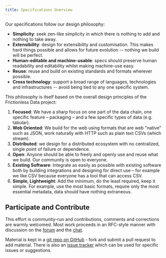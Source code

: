 ```yaml
---
title: Specifications Overview
---
```


Our specifications follow our design philosophy:

* **Simplicity**: seek zen-like simplicity in which there is nothing to add and nothing to take away.
* **Extensibility**: design for extensibility and customisation. This makes hard things possible and allows for future evolution -- nothing we build will be perfect.
* **Human-editable and machine-usable**: specs should preserve human readability and editability whilst making machine-use easy.
* **Reuse**: reuse and build on existing standards and formats wherever possible.
* **Cross technology**: support a broad range of languages, technologies and infrastructures -- avoid being tied to any one specific system.

This philosophy is itself based on the overall design principles of the Frictionless Data project:

1. **Focused**: We have a sharp focus on one part of the data chain, one specific feature – packaging – and a few specific types of data (e.g. tabular).
2. **Web Oriented**: We build for the web using formats that are web "native" such as JSON, work naturally with HTTP such as plain text CSVs (which stream).
3. **Distributed**: we design for a distributed ecosystem with no centralized, single point of failure or dependence.
4. **Open**: Anyone should be able to freely and openly use and reuse what we build. Our community is open to everyone.
5. **Existing Software**: Integrate as easily as possible with existing software both by building integrations and designing for direct use – for example we like CSV because everyone has a tool that can access CSV.
6. **Simple, Lightweight**: Add the minimum, do the least required, keep it simple. For example, use the most basic formats, require only the most essential metadata, data should have nothing extraneous.


## Participate and Contribute

This effort is community-run and contributions, comments and corrections are warmly welcomed. Most work proceeds in an RFC-style manner with discussion on the [forum][forum] and the [chat][chat].

Material is kept in a [git repo on GitHub][repo] - fork and submit a pull request to add material. There is also an [issue tracker][issues] which can be used for specific issues or suggestions.

[forum]: https://discuss.okfn.org/c/frictionless-data
[repo]: https://github.com/frictionlessdata/specs
[issues]: https://github.com/frictionlessdata/specs/issues
[chat]: https://gitter.im/frictionlessdata/chat
[site]: http://frictionlessdata.io

